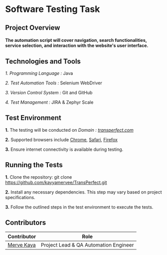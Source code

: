 # Software Testing Task 

## Project Overview
#### The automation script will cover navigation, search functionalities, service selection, and interaction with the website's user interface.

 ## Technologies and Tools

*1. Programming Language :* Java

*2. Test Automation Tools :* Selenium WebDriver

*3. Version Control System :* Git and GitHub

*4. Test Management :* JIRA & Zephyr Scale

## Test Environment

**1.**	The testing will be conducted on *Domain :  [transperfect.com](https://www.transperfect.com/)*

**2.**	Supported browsers include [Chrome](), [Safari](), [Firefox]()

**3.**	Ensure internet connectivity is available during testing.

## Running the Tests

**1.** Clone the repository:
git clone https://github.com/kayyamervee/TransPerfect.git

**2.** Install any necessary dependencies. This step may vary based on project specifications.

**3.** Follow the outlined steps in the test environment to execute the tests.

## Contributors
  
| Contributor                                               | Role                                  |
|-----------------------------------------------------------|---------------------------------------|       
| [Merve Kaya](https://github.com/kayyamervee)              | Project Lead & QA Automation Engineer |   




